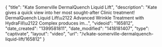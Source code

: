 {
    "title": "Kate Somerville DermalQuench Liquid Lift",
    "description": "Kate gives a quick view into her most sought-after Clinic treatment! DermalQuench Liquid Lift\u2122 Advanced Wrinkle Treatment with HydraFill\u2122 Complex produces im...",
    "videoid": "165812",
    "date_created": "1399581811",
    "date_modified": "1418181407",
    "type": "captivate",
    "layout": "video",
    "url": "\/v\/kate-somerville-dermalquench-liquid-lift\/165812"
}